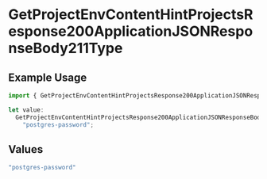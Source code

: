 # GetProjectEnvContentHintProjectsResponse200ApplicationJSONResponseBody211Type

## Example Usage

```typescript
import { GetProjectEnvContentHintProjectsResponse200ApplicationJSONResponseBody211Type } from "@vercel/sdk/models/operations/getprojectenv.js";

let value:
  GetProjectEnvContentHintProjectsResponse200ApplicationJSONResponseBody211Type =
    "postgres-password";
```

## Values

```typescript
"postgres-password"
```